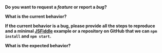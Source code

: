 <!--
  Thanks for participating in this project!
  Please:
    - make sure you are using the latest version of the library.
    - do at least one GitHub search in current issues, maybe your question is already here
-->

**Do you want to request a *feature* or report a *bug*?**

**What is the current behavior?**

**If the current behavior is a bug, please provide all the steps to reproduce and a minimal
[JSFiddle](https://jsfiddle.net/) example or a repository on GitHub that we can `npm install`
and `npm start`.**

**What is the expected behavior?**
